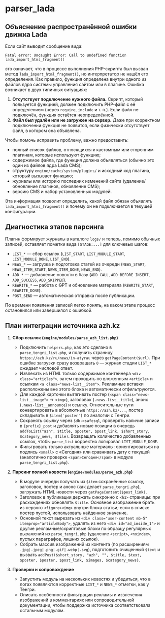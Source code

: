 # parser_lada

## Объяснение распространённой ошибки движка Lada

Если сайт выводит сообщение вида:

```
Fatal error: Uncaught Error: Call to undefined function lada_import_html_fragment()
```

это означает, что в процессе выполнения PHP-скрипта был вызван метод `lada_import_html_fragment()`,
но интерпретатор не нашёл его определения. Как правило, функция определена внутри одного из файлов
ядра системы управления сайтом или в плагине. Ошибка возникает в двух типичных ситуациях:

1. **Отсутствует подключение нужного файла.** Скрипт, который пользуется функцией, должен подключить
   PHP-файл с её определением (через `require`, `include` и т. п.). Если файл не подключён, функция
   остаётся неопределённой.
2. **Файл был удалён или не загружен на сервер.** Даже при корректном подключении функция не появится,
   если физически отсутствует файл, в котором она объявлена.

Чтобы помочь исправить проблему, важно предоставить:

- полный список файлов, относящихся к кастомным или сторонним плагинам, которые используют функцию;
- содержимое файла, где функция должна объявляться (обычно это один из файлов ядра Lada CMS);
- структуру `engine/cache/system/plugins/` и исходный код плагина, который вызывает функцию;
- журналы или историю последних изменений сайта (удаление/обновление плагинов, обновление CMS);
- версию CMS и набор установленных модулей.

Эта информация позволит определить, какой файл обязан объявлять `lada_import_html_fragment()` и
почему он не подключается в текущей конфигурации.

## Диагностика этапов парсинга

Плагин формирует журналы в каталоге `logs/` и теперь, помимо обычных записей, оставляет пометки вида
`[STAGE:...]` для ключевых шагов:

* `LIST_*` — сбор ссылок (`LIST_START`, `LIST_MODULE_START`, `LIST_MODULE_DONE`, `LIST_END`).
* `NEWS_*` — загрузка и подготовка статей из очереди (`NEWS_START`, `NEWS_ITEM_START`, `NEWS_ITEM_DONE`, `NEWS_END`).
* `ADD_*` — добавление новости в базу (`ADD_CALL`, `ADD_BEFORE_INSERT`, `ADD_SUCCESS`, `ADD_SKIPPED`).
* `REWRITE_*` — работа с GPT и обновление материала (`REWRITE_START`, `REWRITE_DONE`).
* `POST_SEND` — автоматическая отправка после публикации.

По времени появления записей легко понять, на каком этапе процесс остановился или завершился с ошибкой.

## План интеграции источника azh.kz

1. **Сбор ссылок (`engine/modules/parse_azh_list.php`)**
   * Подключить `helpers.php`, как это сделано в `parse_tengri_list.php`, и получить страницу `https://azh.kz/ru/news/in-atyrau` через `getPageContent($url)`. При ошибке загрузки сразу возвращать `0` — журнал стадии `LIST_*` ожидает числовой ответ.
   * Извлекать из HTML только содержимое контейнера `<div class="articles">`, затем проходить по вложенным `<article>` и ссылкам `<a class="news-list__item">`. Рекламные вставки расположены вне этого блока и автоматически отфильтруются.
   * Для каждой карточки вытягивать постер (`<span class="news-list__image">` → `<img>`), заголовок (`.news-list__title`), анонс (`.news-list__announce`) и ссылку. Относительные пути конвертировать в абсолютные `https://azh.kz/...`, постер складывать в `$item['poster']` по аналогии с Тенгри.
   * Сохранять ссылку через `$db->safesql`, проверять наличие записи в `{prefix}_post` и добавлять новые позиции в очередь `addToList("azh", $title, $poster, $post_link, $short_story, $category_news, $file)`. Возвращать количество добавленных ссылок, чтобы `parse_list` корректно логировал `LIST_MODULE_DONE`.
   * Фильтровать только актуальные материалы: ориентироваться на подпись `<small>` c «Сегодня» или сравнивать дату с текущей (аналогично проверке `<span>Сегодня</span>` в модуле `parse_tengri_list.php`).

2. **Парсинг полной новости (`engine/modules/parse_azh.php`)**
   * В модуле очереди получать из `$item` сохранённые ссылку, заголовок, постер и анонс (как делает `parse_tengri.php`), загружать HTML новости через `getPageContent($post_link)`.
   * Заголовок в публикации держать синхронно с `<h1>` страницы: при расхождениях обновлять `$title`. Основное изображение брать из первого `<figure><img>` внутри блока статьи; если в списке постер пустой, использовать найденное значение.
   * Основной текст вырезать из `<div class="user-content mb-5" itemprop="articleBody">`, удалять из него `<div id="ad_inside_1">` и другие рекламные/скриптовые блоки по образцу регулярных выражений из `parse_tengri.php` (удаление `<script>`, `<noindex>`, пустых параграфов, лишних ссылок).
   * Собрать массив изображений из контента (по расширениям `.jpg|.jpeg|.png|.gif|.webp|.svg`), подготовить очищенный `$text` и вызвать `addPost($short_story, "azh", "", $title, $text, $poster, $poster, $post_link, $images, $category_news)`.

3. **Проверки и сопровождение**
   * Запустить модуль на нескольких новостях и убедиться, что в логах появляются корректные `LIST_*` и `NEWS_*` отметки, как у Тенгри.
   * Описать особенности фильтрации рекламы и извлечения изображений в комментариях или сопроводительной документации, чтобы поддержка источника соответствовала остальным модулям.

